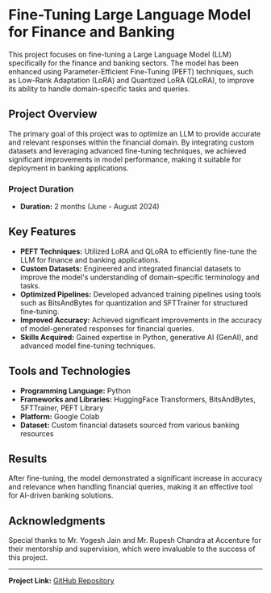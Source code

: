 # Fine-Tuning Large Language Model for Finance and Banking

This project focuses on fine-tuning a Large Language Model (LLM) specifically for the finance and banking sectors. The model has been enhanced using Parameter-Efficient Fine-Tuning (PEFT) techniques, such as Low-Rank Adaptation (LoRA) and Quantized LoRA (QLoRA), to improve its ability to handle domain-specific tasks and queries.

## Project Overview

The primary goal of this project was to optimize an LLM to provide accurate and relevant responses within the financial domain. By integrating custom datasets and leveraging advanced fine-tuning techniques, we achieved significant improvements in model performance, making it suitable for deployment in banking applications.

### Project Duration

- **Duration:** 2 months (June - August 2024)

## Key Features

- **PEFT Techniques:** Utilized LoRA and QLoRA to efficiently fine-tune the LLM for finance and banking applications.
- **Custom Datasets:** Engineered and integrated financial datasets to improve the model's understanding of domain-specific terminology and tasks.
- **Optimized Pipelines:** Developed advanced training pipelines using tools such as BitsAndBytes for quantization and SFTTrainer for structured fine-tuning.
- **Improved Accuracy:** Achieved significant improvements in the accuracy of model-generated responses for financial queries.
- **Skills Acquired:** Gained expertise in Python, generative AI (GenAI), and advanced model fine-tuning techniques.

## Tools and Technologies

- **Programming Language:** Python
- **Frameworks and Libraries:** HuggingFace Transformers, BitsAndBytes, SFTTrainer, PEFT Library
- **Platform:** Google Colab
- **Dataset:** Custom financial datasets sourced from various banking resources

## Results

After fine-tuning, the model demonstrated a significant increase in accuracy and relevance when handling financial queries, making it an effective tool for AI-driven banking solutions.

## Acknowledgments

Special thanks to Mr. Yogesh Jain and Mr. Rupesh Chandra at Accenture for their mentorship and supervision, which were invaluable to the success of this project.

---

**Project Link:** [GitHub Repository](https://github.com/dhruvbhatia1/finetuning-llm-accenture)
